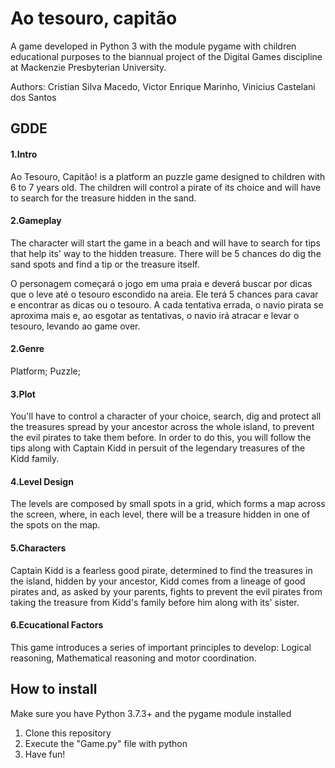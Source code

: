 # Ao tesouro, capitão

A game developed in Python 3 with the module pygame with children educational purposes to the biannual project of the Digital Games discipline at Mackenzie Presbyterian University.

Authors: Cristian Silva Macedo, Victor Enrique Marinho, Vinicius Castelani dos Santos



## GDDE

#### 1.Intro

Ao Tesouro, Capitão! is a platform an puzzle game designed to children with 6 to 7 years old. The children will control a pirate of its choice and will have to search for the treasure hidden in the sand.

#### 2.Gameplay

The character will start the game in a beach and will have to search for tips that help its' way to the hidden treasure. There will be 5 chances do dig the sand spots and find a tip or the treasure itself.

O personagem começará o jogo em uma praia e deverá buscar por dicas que o leve até o tesouro escondido na areia. Ele terá 5 chances para cavar e encontrar as dicas ou o tesouro. A cada tentativa errada, o navio pirata se aproxima mais e, ao esgotar as tentativas, o navio irá atracar e levar o tesouro, levando ao game over.

#### 2.Genre

Platform; Puzzle;

#### 3.Plot

You'll have to control a character of your choice, search, dig and protect all the treasures spread by your ancestor across the whole island, to prevent the evil pirates to take them before. In order to do this, you will follow the tips along with Captain Kidd in persuit of the legendary treasures of the Kidd family.

#### 4.Level Design

The levels are composed by small spots in a grid, which forms a map across the screen, where, in each level, there will be a treasure hidden in one of the spots on the map.

#### 5.Characters

Captain Kidd is a fearless good pirate, determined to find the treasures in the island, hidden by your ancestor, Kidd comes from a lineage of good pirates and, as asked by your parents, fights to prevent the evil pirates from taking the treasure from Kidd's family before him along with its' sister. 

#### 6.Ecucational Factors

This game introduces a series of important principles to develop: Logical reasoning, Mathematical reasoning and motor coordination.



## How to install

Make sure you have Python 3.7.3+ and the pygame module installed

1. Clone this repository
2. Execute the "Game.py" file with python
3. Have fun!
